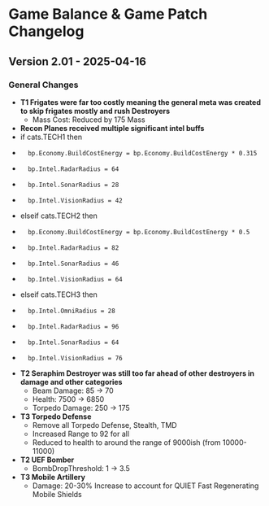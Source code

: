 # Game Balance & Game Patch Changelog

## Version 2.01 - 2025-04-16
### General Changes
- **T1 Frigates were far too costly meaning the general meta was created to skip frigates mostly and rush Destroyers**
    - Mass Cost: Reduced by 175 Mass
- **Recon Planes received multiple significant intel buffs**
-    if cats.TECH1 then
-		bp.Economy.BuildCostEnergy = bp.Economy.BuildCostEnergy * 0.315
-		bp.Intel.RadarRadius = 64
-		bp.Intel.SonarRadius = 28
-		bp.Intel.VisionRadius = 42
-	elseif cats.TECH2 then
-		bp.Economy.BuildCostEnergy = bp.Economy.BuildCostEnergy * 0.5
-		bp.Intel.RadarRadius = 82
-		bp.Intel.SonarRadius = 46
-		bp.Intel.VisionRadius = 64
-	elseif cats.TECH3 then
-		bp.Intel.OmniRadius = 28
-		bp.Intel.RadarRadius = 96
-		bp.Intel.SonarRadius = 64
-		bp.Intel.VisionRadius = 76
- **T2 Seraphim Destroyer was still too far ahead of other destroyers in damage and other categories**
    - Beam Damage: 85 -> 70
    - Health: 7500 -> 6850
    - Torpedo Damage: 250 -> 175
- **T3 Torpedo Defense**
    - Remove all Torpedo Defense, Stealth, TMD
    - Increased Range to 92 for all
    - Reduced to health to around the range of 9000ish (from 10000-11000)
- **T2 UEF Bomber**
    - BombDropThreshold: 1 -> 3.5
- **T3 Mobile Artillery**
    - Damage: 20-30% Increase to account for QUIET Fast Regenerating Mobile Shields